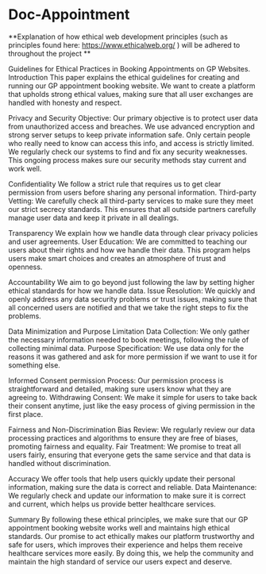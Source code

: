 # Doc-Appointment
**Explanation of how ethical web development principles (such as principles found here:
https://www.ethicalweb.org/ ) will be adhered to throughout the project
**
 
  
Guidelines for Ethical Practices in Booking Appointments on GP Websites.
Introduction
This paper explains the ethical guidelines for creating and running our GP appointment booking website. We want to create a platform that upholds strong ethical values, making sure that all user exchanges are handled with honesty and respect.

Privacy and Security
Objective: Our primary objective is to protect user data from unauthorized access and breaches. We use advanced encryption and strong server setups to keep private information safe. Only certain people who really need to know can access this info, and access is strictly limited. We regularly check our systems to find and fix any security weaknesses. This ongoing process makes sure our security methods stay current and work well.

Confidentiality
We follow a strict rule that requires us to get clear permission from users before sharing any personal information. Third-party Vetting: We carefully check all third-party services to make sure they meet our strict secrecy standards. This ensures that all outside partners carefully manage user data and keep it private in all dealings.

Transparency
We explain how we handle data through clear privacy policies and user agreements. User Education: We are committed to teaching our users about their rights and how we handle their data. This program helps users make smart choices and creates an atmosphere of trust and openness.

Accountability
We aim to go beyond just following the law by setting higher ethical standards for how we handle data. Issue Resolution: We quickly and openly address any data security problems or trust issues, making sure that all concerned users are notified and that we take the right steps to fix the problems.

Data Minimization and Purpose Limitation
Data Collection: We only gather the necessary information needed to book meetings, following the rule of collecting minimal data. Purpose Specification: We use data only for the reasons it was gathered and ask for more permission if we want to use it for something else.

Informed Consent
permission Process: Our permission process is straightforward and detailed, making sure users know what they are agreeing to. Withdrawing Consent: We make it simple for users to take back their consent anytime, just like the easy process of giving permission in the first place.

Fairness and Non-Discrimination
Bias Review: We regularly review our data processing practices and algorithms to ensure they are free of biases, promoting fairness and equality. Fair Treatment: We promise to treat all users fairly, ensuring that everyone gets the same service and that data is handled without discrimination.

Accuracy
We offer tools that help users quickly update their personal information, making sure the data is correct and reliable. Data Maintenance: We regularly check and update our information to make sure it is correct and current, which helps us provide better healthcare services.

Summary
By following these ethical principles, we make sure that our GP appointment booking website works well and maintains high ethical standards. Our promise to act ethically makes our platform trustworthy and safe for users, which improves their experience and helps them receive healthcare services more easily. By doing this, we help the community and maintain the high standard of service our users expect and deserve.
